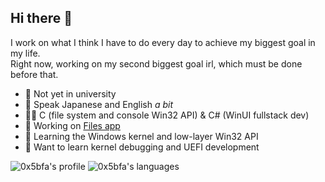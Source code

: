 ## Hi there 👋

I work on what I think I have to do every day to achieve my biggest goal in my life.
<br/>
Right now, working on my second biggest goal irl, which must be done before that.

- 🏫 Not yet in university
- 💬 Speak Japanese and English *a bit*
- 👨‍💻 C (file system and console Win32 API) & C# (WinUI fullstack dev)
- 🔭 Working on [Files app](https://files.community)
- 🌱 Learning the Windows kernel and low-layer Win32 API
- 👯 Want to learn kernel debugging and UEFI development

![0x5bfa's profile](https://github-readme-stats.vercel.app/api?username=0x5bfa&show_icons=true&bg_color=00000000)
![0x5bfa's languages](https://github-readme-stats.vercel.app/api/top-langs/?username=0x5bfa&layout=compact&bg_color=00000000)
